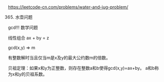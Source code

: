 https://leetcode-cn.com/problems/water-and-jug-problem/

365. 水壶问题


gcd!!! 数学问题  

线性组合  ax + by = z

gcd(x,y) => m

有整数解时当且仅当m是x及y的最大公约数m的倍数。

贝祖定理：如果x和y为正整数，则存在整数a和b使得gcd(x,y)=ax+by。
a和b称为x和y的贝祖系数。